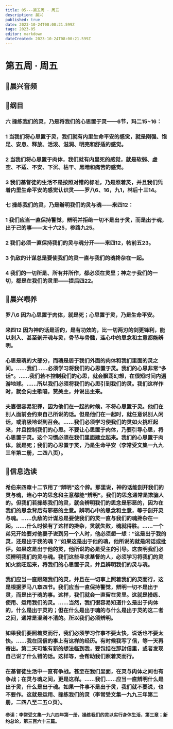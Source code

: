 ```yaml
---
title: 05---第五周 · 周五
description: 晨兴
published: true
date: 2023-10-24T08:00:21.599Z
tags: 2023-05
editor: markdown
dateCreated: 2023-10-24T08:00:21.599Z
---
```


# 第五周 · 周五
## 🎵晨兴音频

## 📖纲目

### 六  操练我们的灵，乃是将我们的心思置于灵——6节，玛二15~16：

### 1  当我们将心思置于灵，我们就有内里生命平安的感觉，就是刚强、饱足、安息、释放、活泼、滋润、明亮和舒适的感觉。

### 2  当我们将心思置于肉体，我们就有内里死的感觉，就是软弱、虚空、不适、不安、下沉、枯干、黑暗和痛苦的感觉。

### 3  我们基督徒的生活不是按照对错的标准，乃是照着灵，并且我们凭着内里生命平安的感觉认识灵——罗八6、16，九1，林后十三14。

### 七  操练我们的灵，乃是辦明我们的灵与魂——来四12：

### 1  我们应当一直保持警觉，辨明并拒绝一切不是出于灵，而是出于魂，出于己的事——太十六25，参路九25。

### 2  我们必须一直保持我们的灵与魂分开——来四12，帖前五23。

### 3  仇敌的计谋总是要使我们的灵一直与我们的魂搀杂在一起。

### 4  我们的一切所是、所有并所作，都必须在灵里；神之于我们的一切，都是在我们的灵里——提后四22。

## 📖晨兴喂养

### **罗八6    因为心思置于肉体，就是死；心思置于灵，乃是生命平安。**

### **来四12    因为神的话是活的，是有功效的，比一切两刃的剑更锋利，能以刺入、甚至剖开魂与灵，骨节与骨髓，连心中的思念和主意都能辨明。**

### 心思是魂的大部分，而魂是居于我们外面的肉体和我们里面的灵之间。……我们……必须学习将我们的心思置于灵。我们的心思非常“多话”。……我们若不控制我们的心思，就会飘荡幻想，在很短时间内遍游地球。……所以我们必须将我们的心思引到我们的灵。我们这样作时，就会向主歌唱，赞美主，并说出主来。

### 夫妻很容易犯罪，因为他们在一起的时候，不将心思置于灵。他们在别人面前会约束自己所说的话。但是他们在一起时，就任意说别人闲话，或消极地说到召会。……我们必须学习使我们的灵如火挑旺起来，并且控制我们的心思。不要让心思置于肉体，乃要引导心思，将心思置于灵。这个习惯必须在我们里面建立起来。我们的心思置于肉体，就是死；我们的心思置于灵，乃是生命平安（李常受文集一九九三年第二册，二四八页）。

## 📖信息选读

### 希伯来四章十二节用了“辨明”这个辞。那里说，神的话能剖开我们的灵与魂，连心中的思念和主意都能“辨明”。我们的思念通常是欺骗人的。但我们若操练我们的灵，就会辨明我们的思念是邪恶的，因为在我们的思念背后有邪恶的主意。辨明心中的思念和主意，等于剖开灵与魂。……仇敌的计谋总是要使我们的灵一直与我们的魂搀杂在一起。……什么时候有了这样的搀杂，灵就失败，魂就得胜。……一个弟兄开始要对他妻子说到另一个人时，他必须想一想：“这是出于我的灵，还是出于我的魂？”如果这是出于他的魂，他所说的就是闲话或批评。如果这是出于他的灵，他所说的必是受主的引导。这表明我们必须辨明我们的灵与魂。我们这些寻求基督的人，必须学习将我们的灵如火挑旺起来，将我们的心思置于灵，并且辨明我们的灵与魂。

### 我们应当一直跟随我们的灵，并且在一切事上照着我们的灵而行，这是根据罗马八章四节。我们应当一直保持警觉，辨明一切不是出于灵，而是出于魂的事。这样，我们就会一直留在灵里。这就是操练、使用、运用我们的灵。……当然，我们很容易知道什么是出于肉体的，什么是出于灵的；但在什么是出于魂的与什么是出于灵的这二者之间，通常是混淆不清的。所以我们必须辨明。

### 如果我们要照着灵而行，我们必须学习作事不要太快，说话也不要太快。……我在回信的事上有这样的经历。有时候我写了信，等一天再寄出。第二天可能有新的想法临到我，要包括在那封信里，或者发现自己说了什么错的话。这样等，会帮助我们照着灵而行。

### 在基督徒生活中一直有争战。甚至在我们里面，在灵与肉体之间也有争战；在灵与魂之间，更是这样。……我们……应当一直辨明什么是出于灵，什么是出于魂。如果一件事不是出于灵，我们就不要说，也不要作。这就是运用、操练我们的灵（李常受文集一九九三年第二册，二四八至二五○页）。

**参读：李常受文集一九六四年第一册，操练我们的灵以实行身体生活，第三章；新约总论，第三百六十三篇。**
<!-- Google tag (gtag.js) -->
<script async src="https://www.googletagmanager.com/gtag/js?id=G-1P8709Z16T"></script>
<script>
  window.dataLayer = window.dataLayer || [];
  function gtag(){dataLayer.push(arguments);}
  gtag('js', new Date());

  gtag('config', 'G-1P8709Z16T');
</script>
